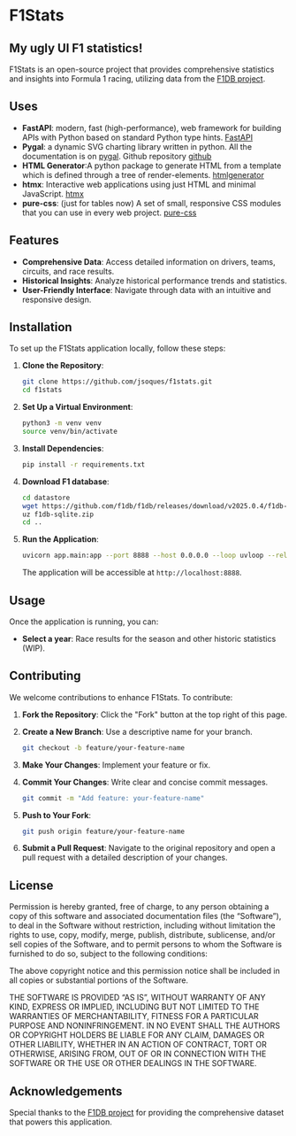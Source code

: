 # F1Stats

## My ugly UI F1 statistics!

F1Stats is an open-source project that provides comprehensive statistics and insights into Formula 1 racing, utilizing data from the [F1DB project](https://github.com/f1db/f1db).

## Uses

- **FastAPI**: modern, fast (high-performance), web framework for building APIs with Python based on standard Python type hints. [FastAPI](https://github.com/fastapi/fastapi)
- **Pygal**: a dynamic SVG charting library written in python. All the documentation is on [pygal](https://www.pygal.org/en/stable/).
 Github repository [github](https://github.com/Kozea/pygal)
- **HTML Generator**:A python package to generate HTML from a template which is defined through a tree of render-elements. [htmlgenerator](https://github.com/basxsoftwareassociation/htmlgenerator)
- **htmx**: Interactive web applications using just HTML and minimal JavaScript. [htmx](https://github.com/bigskysoftware/htmx)
- **pure-css**: (just for tables now) A set of small, responsive CSS modules that you can use in every web project. [pure-css](https://github.com/pure-css/pure/)

## Features

- **Comprehensive Data**: Access detailed information on drivers, teams, circuits, and race results.
- **Historical Insights**: Analyze historical performance trends and statistics.
- **User-Friendly Interface**: Navigate through data with an intuitive and responsive design.

## Installation

To set up the F1Stats application locally, follow these steps:

1. **Clone the Repository**:

   ```bash
   git clone https://github.com/jsoques/f1stats.git
   cd f1stats
   ```

2. **Set Up a Virtual Environment**:

   ```bash
   python3 -m venv venv
   source venv/bin/activate
   ```

3. **Install Dependencies**:

   ```bash
   pip install -r requirements.txt
   ```

4. **Download F1 database**:

    ```bash
    cd datastore
    wget https://github.com/f1db/f1db/releases/download/v2025.0.4/f1db-sqlite.zip
    uz f1db-sqlite.zip
    cd ..
    ```

5. **Run the Application**:

   ```bash
   uvicorn app.main:app --port 8888 --host 0.0.0.0 --loop uvloop --reload
   ```

   The application will be accessible at `http://localhost:8888`.

## Usage

Once the application is running, you can:

- **Select a year**: Race results for the season and other historic statistics (WIP).

## Contributing

We welcome contributions to enhance F1Stats. To contribute:

1. **Fork the Repository**: Click the "Fork" button at the top right of this page.
2. **Create a New Branch**: Use a descriptive name for your branch.

   ```bash
   git checkout -b feature/your-feature-name
   ```

3. **Make Your Changes**: Implement your feature or fix.
4. **Commit Your Changes**: Write clear and concise commit messages.

   ```bash
   git commit -m "Add feature: your-feature-name"
   ```

5. **Push to Your Fork**:

   ```bash
   git push origin feature/your-feature-name
   ```

6. **Submit a Pull Request**: Navigate to the original repository and open a pull request with a detailed description of your changes.

## License

Permission is hereby granted, free of charge, to any person obtaining a copy of this software and associated documentation files (the “Software”), to deal in the Software without restriction, including without limitation the rights to use, copy, modify, merge, publish, distribute, sublicense, and/or sell copies of the Software, and to permit persons to whom the Software is furnished to do so, subject to the following conditions:

The above copyright notice and this permission notice shall be included in all copies or substantial portions of the Software.

THE SOFTWARE IS PROVIDED “AS IS”, WITHOUT WARRANTY OF ANY KIND, EXPRESS OR IMPLIED, INCLUDING BUT NOT LIMITED TO THE WARRANTIES OF MERCHANTABILITY, FITNESS FOR A PARTICULAR PURPOSE AND NONINFRINGEMENT. IN NO EVENT SHALL THE AUTHORS OR COPYRIGHT HOLDERS BE LIABLE FOR ANY CLAIM, DAMAGES OR OTHER LIABILITY, WHETHER IN AN ACTION OF CONTRACT, TORT OR OTHERWISE, ARISING FROM, OUT OF OR IN CONNECTION WITH THE SOFTWARE OR THE USE OR OTHER DEALINGS IN THE SOFTWARE.

## Acknowledgements

Special thanks to the [F1DB project](https://github.com/f1db/f1db) for providing the comprehensive dataset that powers this application.
